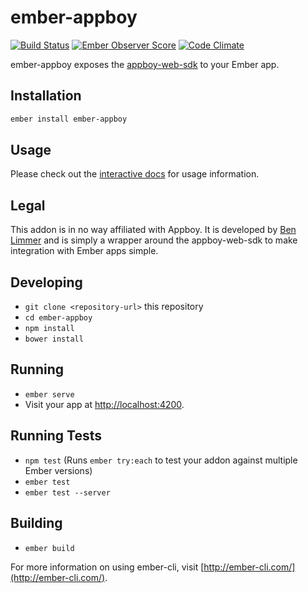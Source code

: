 # ember-appboy
[![Build Status](https://travis-ci.org/blimmer/ember-appboy.svg?branch=master)](https://travis-ci.org/blimmer/ember-appboy)
[![Ember Observer Score](https://emberobserver.com/badges/ember-appboy.svg)](https://emberobserver.com/addons/ember-appboy)
[![Code Climate](https://codeclimate.com/github/blimmer/ember-appboy/badges/gpa.svg)](https://codeclimate.com/github/blimmer/ember-appboy)

ember-appboy exposes the [appboy-web-sdk](https://github.com/Appboy/appboy-web-sdk)
to your Ember app.

## Installation

```bash
ember install ember-appboy
```

## Usage
Please check out the [interactive docs](https://blimmer.github.io/ember-appboy)
for usage information.

## Legal
This addon is in no way affiliated with Appboy. It is developed by
[Ben Limmer](https://benlimmer.com) and is simply a wrapper around the
appboy-web-sdk to make integration with Ember apps simple.

## Developing

* `git clone <repository-url>` this repository
* `cd ember-appboy`
* `npm install`
* `bower install`

## Running

* `ember serve`
* Visit your app at [http://localhost:4200](http://localhost:4200).

## Running Tests

* `npm test` (Runs `ember try:each` to test your addon against multiple Ember versions)
* `ember test`
* `ember test --server`

## Building

* `ember build`

For more information on using ember-cli, visit [http://ember-cli.com/](http://ember-cli.com/).
